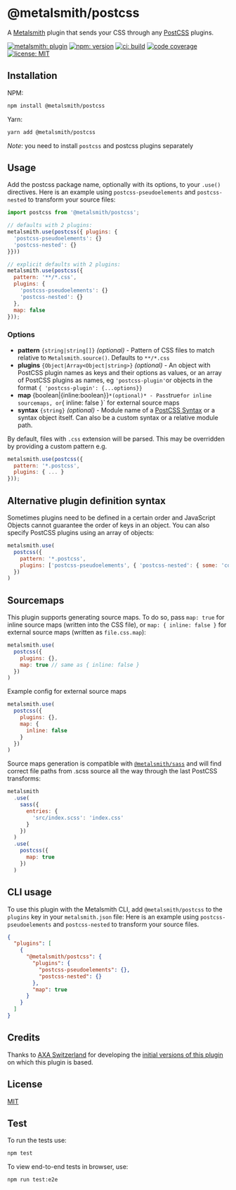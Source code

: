 # @metalsmith/postcss

A [Metalsmith](http://metalsmith.io) plugin that sends your CSS through any [PostCSS](https://github.com/postcss/postcss) plugins.

[![metalsmith: plugin][metalsmith-badge]][metalsmith-url]
[![npm: version][npm-badge]][npm-url]
[![ci: build][ci-badge]][ci-url]
[![code coverage][codecov-badge]][codecov-url]
[![license: MIT][license-badge]][license-url]

## Installation

NPM:

```sh
npm install @metalsmith/postcss
```

Yarn:

```sh
yarn add @metalsmith/postcss
```

_Note_: you need to install `postcss` and postcss plugins separately

## Usage

Add the postcss package name, optionally with its options, to your `.use()` directives.
Here is an example using `postcss-pseudoelements` and `postcss-nested` to transform your source files:

```js
import postcss from '@metalsmith/postcss';

// defaults with 2 plugins:
metalsmith.use(postcss({ plugins: {
  'postcss-pseudoelements': {}
  'postcss-nested': {}
}}))

// explicit defaults with 2 plugins:
metalsmith.use(postcss({
  pattern: '**/*.css',
  plugins: {
    'postcss-pseudoelements': {}
    'postcss-nested': {}
  },
  map: false
}));
```

### Options

- **pattern** `{string|string[]}` _(optional)_ - Pattern of CSS files to match relative to `Metalsmith.source()`. Defaults to `**/*.css`
- **plugins** `{Object|Array<Object|string>}` _(optional)_ - An object with PostCSS plugin names as keys and their options as values, or an array of PostCSS plugins as names, eg `'postcss-plugin'`or objects in the format `{ 'postcss-plugin': {...options}}`
- **map** {boolean|{inline:boolean}}`*(optional)* - Pass`true`for inline sourcemaps, or`{ inline: false }` for external source maps
- **syntax** `{string}` _(optional)_ - Module name of a [PostCSS Syntax](https://postcss.org/api/#syntax) or a syntax object itself. Can also be a custom syntax or a relative module path.

By default, files with `.css` extension will be parsed. This may be overridden
by providing a custom pattern e.g.

```js
metalsmith.use(postcss({
  pattern: '*.postcss',
  plugins: { ... }
}));
```

## Alternative plugin definition syntax

Sometimes plugins need to be defined in a certain order and JavaScript Objects cannot guarantee the order of keys in an object. You can also specify PostCSS plugins using an array of objects:

```js
metalsmith.use(
  postcss({
    pattern: '*.postcss',
    plugins: ['postcss-pseudoelements', { 'postcss-nested': { some: 'config' } }]
  })
)
```

## Sourcemaps

This plugin supports generating source maps. To do so, pass `map: true` for inline source maps (written into the CSS file), or `map: { inline: false }` for external source maps (written as `file.css.map`):

```js
metalsmith.use(
  postcss({
    plugins: {},
    map: true // same as { inline: false }
  })
)
```

Example config for external source maps

```js
metalsmith.use(
  postcss({
    plugins: {},
    map: {
      inline: false
    }
  })
)
```

Source maps generation is compatible with [`@metalsmith/sass`](https://github.com/metalsmith/sass) and will find correct file paths from .scss source all the way through the last PostCSS transforms:

```js
metalsmith
  .use(
    sass({
      entries: {
        'src/index.scss': 'index.css'
      }
    })
  )
  .use(
    postcss({
      map: true
    })
  )
```

## CLI usage

To use this plugin with the Metalsmith CLI, add `@metalsmith/postcss` to the `plugins` key in your `metalsmith.json` file:
Here is an example using `postcss-pseudoelements` and `postcss-nested` to transform your source files.

```json
{
  "plugins": [
    {
      "@metalsmith/postcss": {
        "plugins": {
          "postcss-pseudoelements": {},
          "postcss-nested": {}
        },
        "map": true
      }
    }
  ]
}
```

## Credits

Thanks to [AXA Switzerland](https://github.com/axa-ch) for developing the [initial versions of this plugin](https://github.com/axa-ch/@metalsmith/postcss) on which this plugin is based.

## License

[MIT][license-url]

## Test

To run the tests use:

```sh
npm test
```

To view end-to-end tests in browser, use:

```sh
npm run test:e2e
```

[npm-badge]: https://img.shields.io/npm/v/@metalsmith/postcss.svg
[npm-url]: https://www.npmjs.com/package/@metalsmith/postcss
[ci-url]: https://github.com/metalsmith/postcss/actions/workflows/test.yml
[ci-badge]: https://github.com/metalsmith/postcss/actions/workflows/test.yml/badge.svg
[metalsmith-badge]: https://img.shields.io/badge/metalsmith-core_plugin-green.svg?longCache=true
[metalsmith-url]: https://metalsmith.io
[codecov-badge]: https://img.shields.io/coveralls/github/metalsmith/postcss
[codecov-url]: https://coveralls.io/github/metalsmith/postcss
[license-badge]: https://img.shields.io/github/license/metalsmith/postcss
[license-url]: LICENSE
